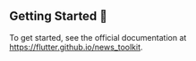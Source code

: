 ## Getting Started 🚀

To get started, see the official documentation at https://flutter.github.io/news_toolkit.
